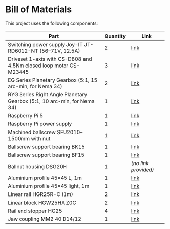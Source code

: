 # Bill of Materials

This project uses the following components:

| Part | Quantity | Link |
|------|----------|------|
| Switching power supply Joy-IT JT-RD6012-NT (56–71V, 12.5A) | 2 | [link](https://www.rocketronics.de/shop/en/JT-RD6012-NT.html) |
| Driveset 1-axis with CS-D808 and 4.5Nm closed loop motor CS-M23445 | 3 | [link](https://www.rocketronics.de/shop/en/product_info.php?info=p434_driveset-1-axis-with-cs-d808-and-4-5nm-closed-loop-motor-cs-m23445.html&no_boost=1) |
| EG Series Planetary Gearbox (5:1, 15 arc-min, for Nema 34) | 2 | [link](https://www.omc-stepperonline.com/eg-series-planetary-gearbox-gear-ratio-5-1-backlash-15-arc-min-for-nema-34-stepper-motor-eg34-g5) |
| RYG Series Right Angle Planetary Gearbox (5:1, 10 arc-min, for Nema 34) | 1 | [link](https://www.omc-stepperonline.com/ryg-series-right-angle-planetary-gearbox-gear-ratio-5-1-backlash-10arc-min-for-nema-34-stepper-motor-ryg34-g5) |
| Raspberry Pi 5 | 1 | [link](https://www.power.fi/tietotekniikka/tietokonekomponentit/mikrokontrollerit/raspberry-pi-5-4-gt-yhden-piirilevyn-tietokone/p-3325901/) |
| Raspberry Pi power supply | 1 | [link](https://www.power.fi/tietotekniikka/tietokonekomponentit/mikrokontrollerit/raspberry-pi-5-virtalahde/p-3325903/) |
| Machined ballscrew SFU2010–1500mm with nut | 1 | [link](https://greenlab.fi/tuote/tyostetty-kuularuuvi-sfu2010-1500mm-mutterilla/) |
| Ballscrew support bearing BK15 | 1 | [link](https://greenlab.fi/tuote/kuularuuvin-tukilaakeri-bk15/) |
| Ballscrew support bearing BF15 | 1 | [link](https://greenlab.fi/tuote/kuularuuvin-tukilaakeri-bf15/) |
| Ballnut housing DSG20H | 1 | *(no link provided)* |
| Aluminium profile 45×45 L, 1m | 1 | [link](https://greenlab.fi/tuote/alumiiniprofiili-45x45-l/) |
| Aluminium profile 45×45 light, 1m | 1 | [link](https://greenlab.fi/tuote/alumiiniprofiili-45x45-kevyt/) |
| Linear rail HGR25R-C (1m) | 2 | [link](https://greenlab.fi/tuote/lineaarijohde-hgr25r-c/) |
| Linear block HGW25HA Z0C | 2 | [link](https://greenlab.fi/tuote/lineaarikelkka-hgw25ha-z0c/) |
| Rail end stopper HG25 | 4 | [link](https://greenlab.fi/tuote/pysaytinpaaty-hg25/) |
| Jaw coupling MM2 40 D14/12 | 1 | [link](https://greenlab.fi/tuote/sakarakytkin-mm2-40-d14-17/) |